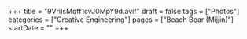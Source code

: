 +++
title = "9VriIsMqff1cvJ0MpY9d.avif"
draft = false
tags = ["Photos"]
categories = ["Creative Engineering"]
pages = ["Beach Bear (Mijjin)"]
startDate = ""
+++
